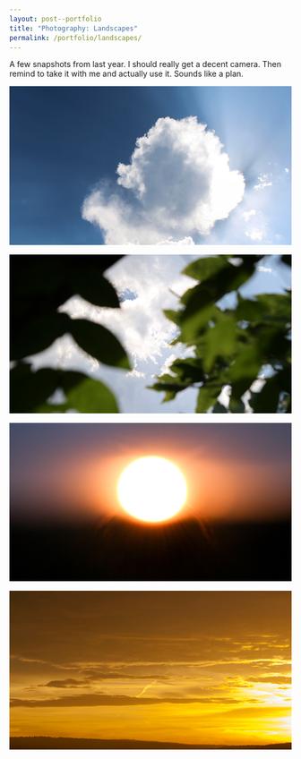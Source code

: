 ```yaml
---
layout: post--portfolio
title: "Photography: Landscapes"
permalink: /portfolio/landscapes/
---
```

A few snapshots from last year. I should really get a decent camera. Then remind to take it with me and actually use it. Sounds like a plan.

![Landscapes 1](/img/landscapes/landscapes-1.jpg)

![Landscapes 2](/img/landscapes/landscapes-2.jpg)

![Landscapes 3](/img/landscapes/landscapes-3.jpg)

![Landscapes 4](/img/landscapes/landscapes-4.jpg)